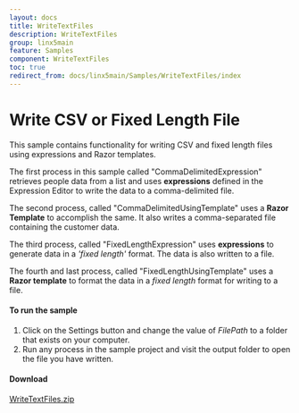 ```yaml
---
layout: docs
title: WriteTextFiles
description: WriteTextFiles
group: linx5main
feature: Samples
component: WriteTextFiles
toc: true
redirect_from: docs/linx5main/Samples/WriteTextFiles/index
---
```

Write CSV or Fixed Length File
====================

This sample contains functionality for writing CSV and fixed length files using expressions and Razor templates. 

The first process in this sample called "CommaDelimitedExpression" retrieves people data from a list and uses **expressions** defined in the Expression Editor to write the data to a comma-delimited file. 

The second process, called "CommaDelimitedUsingTemplate" uses a **Razor Template** to accomplish the same. It also writes a comma-separated file containing the customer data. 

The third process, called "FixedLengthExpression" uses **expressions** to generate data in a *'fixed length'* format. The data is also written to a file.

The fourth and last process, called "FixedLengthUsingTemplate" uses a **Razor template** to format the data in a *fixed length* format for writing to a file. 

#### To run the sample

1. Click on the Settings button and change the value of *FilePath* to a folder that exists on your computer.
2. Run any process in the sample project and visit the output folder to open the file you have written. 

#### Download
[WriteTextFiles.zip](WriteTextFiles.zip)
